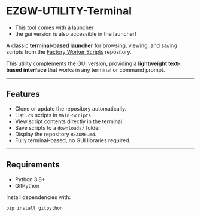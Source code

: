 # EZGW-UTILITY-Terminal
- This tool comes with a launcher
- the gui version is also accessible in the launcher!



A classic **terminal-based launcher** for browsing, viewing, and saving scripts from the [Factory Worker Scripts](https://github.com/IamAbolfazlHeydari/Factory-Worker-scripts) repository.  

This utility complements the GUI version, providing a **lightweight text-based interface** that works in any terminal or command prompt.

---

## Features

- Clone or update the repository automatically.
- List `.cs` scripts in `Main-Scripts`.
- View script contents directly in the terminal.
- Save scripts to a `downloads/` folder.
- Display the repository `README.md`.
- Fully terminal-based, no GUI libraries required.

---

## Requirements

- Python 3.8+
- GitPython

Install dependencies with:

```bash
pip install gitpython
